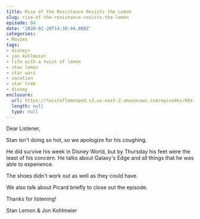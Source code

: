 ```yaml
---
title: Rise of the Resistance Resists the Lemon
slug: rise-of-the-resistance-resists-the-lemon
episode: 84
date: '2020-02-20T14:38:44.000Z'
categories:
- Movies
tags:
- disney+
- jon kohlmeier
- life with a twist of lemon
- stan lemon
- star wars
- vacation
- star trek
- disney
enclosure:
  url: https://twistoflemonpod.s3.us-east-2.amazonaws.com/episodes/084-lwatol-20200220.mp3
  length: null
  type: null
---
```


Dear Listener,

Stan isn't doing so hot, so we apologize for his coughing.

He did survive his week in Disney World, but by Thursday his feet were the least of his concern. He talks about Galaxy's Edge and all things that he was able to experience.

The shoes didn't work out as well as they could have.

We also talk about Picard briefly to close out the episode.

Thanks for listening!

Stan Lemon & Jon Kohlmeier
